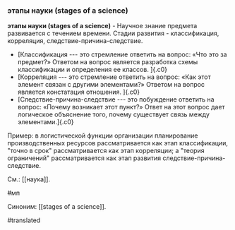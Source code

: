 ### этапы науки (stages of a science)

**этапы науки (stages of a science)** - Научное знание предмета развивается с течением времени. Стадии развития - классификация, корреляция, следствие-причина-следствие.

-   [Классификация --- это стремление ответить на вопрос: «Что это за предмет?» Ответом на вопрос является разработка схемы классификации и определения ее классов. ]{.c0}
-   [Корреляция --- это стремление ответить на вопрос: «Как этот элемент связан с другими элементами?» Ответом на вопрос является констатация отношения. ]{.c0}
-   [Следствие-причина-следствие --- это побуждение ответить на вопрос: «Почему возникает этот пункт?» Ответ на этот вопрос дает логическое объяснение того, почему существует связь между элементами.]{.c0}

Пример: в логистической функции организации планирование производственных ресурсов рассматривается как этап классификации, "точно в срок" рассматривается как этап корреляции; а "теория ограничений" рассматривается как этап развития следствие-причина-следствие.

См.: [[наука]].

#мп

Синоним: [[stages of a science]].

#translated
